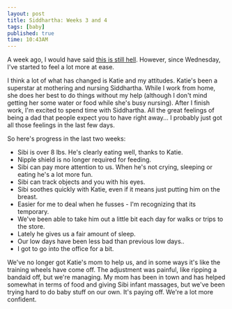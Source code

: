 ```yaml
---
layout: post
title: Siddhartha: Weeks 3 and 4
tags: [baby]
published: true
time: 10:43AM
---
```

[l]: /2010/06/13/the-first-two-weeks:-what-nobody-tells-you/

A week ago, I would have said [this is still hell][l].  However, since
Wednesday, I've started to feel a lot more at ease.

I think a lot of what has changed is Katie and my attitudes.  Katie's been a
superstar at mothering and nursing Siddhartha.  While I work from home, she
does her best to do things without my help (although I don't mind getting her
some water or food while she's busy nursing).  After I finish work, I'm excited
to spend time with Siddhartha.  All the great feelings of being a dad that
people expect you to have right away... I probably just got all those feelings
in the last few days.

So here's progress in the last two weeks:

* Sibi is over 8 lbs.  He's clearly eating well, thanks to Katie.
* Nipple shield is no longer required for feeding.
* Sibi can pay more attention to us.  When he's not crying, sleeping or eating
  he's a lot more fun.
* Sibi can track objects and you with his eyes.
* Sibi soothes quickly with Katie, even if it means just putting him on the
  breast.
* Easier for me to deal when he fusses - I'm recognizing that its temporary.
* We've been able to take him out a little bit each day for walks or trips to
  the store.
* Lately he gives us a fair amount of sleep.
* Our low days have been less bad than previous low days..
* I got to go into the office for a bit.

We've no longer got Katie's mom to help us, and in some ways it's like the
training wheels have come off.  The adjustment was painful, like ripping a
bandaid off, but we're managing.  My mom has been in town and has
helped somewhat in terms of food and giving Sibi infant massages, but we've
been trying hard to do baby stuff on our own.  It's paying off.  We're a lot
more confident.

<object width="1280" height="745">
    <param name="movie"
        value="http://www.youtube.com/v/RK8UayJ_c-w&hl=en_US&fs=1&rel=0&hd=1">
    </param>
    <param name="allowFullScreen" value="true"></param>
    <param name="allowscriptaccess" value="always"></param>
    <embed src="http://www.youtube.com/v/RK8UayJ_c-w&hl=en_US&fs=1&rel=0&hd=1"
        type="application/x-shockwave-flash" allowscriptaccess="always"
        allowfullscreen="true" width="1280" height="745">
    </embed>
</object>
